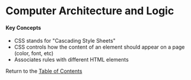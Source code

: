 # Computer Architecture and Logic


#### Key Concepts
* CSS stands for "Cascading Style Sheets"
* CSS controls how the content of an element should appear on a page (color, font, etc)
* Associates rules with different HTML elements



Return to the [Table of Contents](https://alex-whan.github.io/learning-journal/)